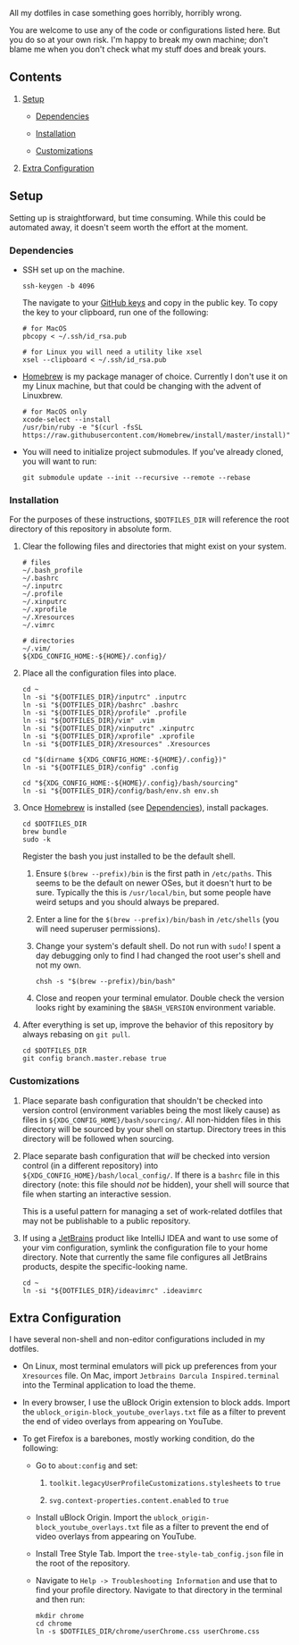 All my dotfiles in case something goes horribly, horribly wrong.

You are welcome to use any of the code or configurations listed here. But you
do so at your own risk. I'm happy to break my own machine; don't blame me when
you don't check what my stuff does and break yours.

## Contents ##

 1. [Setup](#Setup)

      - [Dependencies](#Dependencies)

      - [Installation](#Installation)

      - [Customizations](#Customizations)

 1. [Extra Configuration](#Extra-Configuration)

## Setup ##

Setting up is straightforward, but time consuming. While this could be
automated away, it doesn't seem worth the effort at the moment.

### Dependencies ###

  - SSH set up on the machine.

    ```
    ssh-keygen -b 4096
    ```

    The navigate to your [GitHub keys] and copy in the public key. To copy the
    key to your clipboard, run one of the following:

    ```
    # for MacOS
    pbcopy < ~/.ssh/id_rsa.pub

    # for Linux you will need a utility like xsel
    xsel --clipboard < ~/.ssh/id_rsa.pub
    ```

  - [Homebrew] is my package manager of choice. Currently I don't use it on my
    Linux machine, but that could be changing with the advent of Linuxbrew.

    ```
    # for MacOS only
    xcode-select --install
    /usr/bin/ruby -e "$(curl -fsSL https://raw.githubusercontent.com/Homebrew/install/master/install)"
    ```

  - You will need to initialize project submodules. If you've already cloned,
    you will want to run:

    ```
    git submodule update --init --recursive --remote --rebase
    ```

### Installation ###

For the purposes of these instructions, `$DOTFILES_DIR` will reference the root
directory of this repository in absolute form.

 1. Clear the following files and directories that might exist on your system.

    ```
    # files
    ~/.bash_profile
    ~/.bashrc
    ~/.inputrc
    ~/.profile
    ~/.xinputrc
    ~/.xprofile
    ~/.Xresources
    ~/.vimrc

    # directories
    ~/.vim/
    ${XDG_CONFIG_HOME:-${HOME}/.config}/
    ```

 1. Place all the configuration files into place.

    ```
    cd ~
    ln -si "${DOTFILES_DIR}/inputrc" .inputrc
    ln -si "${DOTFILES_DIR}/bashrc" .bashrc
    ln -si "${DOTFILES_DIR}/profile" .profile
    ln -si "${DOTFILES_DIR}/vim" .vim
    ln -si "${DOTFILES_DIR}/xinputrc" .xinputrc
    ln -si "${DOTFILES_DIR}/xprofile" .xprofile
    ln -si "${DOTFILES_DIR}/Xresources" .Xresources

    cd "$(dirname ${XDG_CONFIG_HOME:-${HOME}/.config})"
    ln -si "${DOTFILES_DIR}/config" .config

    cd "${XDG_CONFIG_HOME:-${HOME}/.config}/bash/sourcing"
    ln -si "${DOTFILES_DIR}/config/bash/env.sh env.sh
    ```

 1. Once [Homebrew] is installed (see [Dependencies](#dependencies)), install
    packages.

    ```
    cd $DOTFILES_DIR
    brew bundle
    sudo -k
    ```

    Register the bash you just installed to be the default shell.

     1. Ensure `$(brew --prefix)/bin` is the first path in `/etc/paths`. This
        seems to be the default on newer OSes, but it doesn't hurt to be sure.
        Typically the this is `/usr/local/bin`, but some people have weird
        setups and you should always be prepared.

     1. Enter a line for the `$(brew --prefix)/bin/bash` in `/etc/shells` (you
        will need superuser permissions).

     1. Change your system's default shell. Do not run with `sudo`! I spent a
        day debugging only to find I had changed the root user's shell and not
        my own.

        ```
        chsh -s "$(brew --prefix)/bin/bash"
        ```

     1. Close and reopen your terminal emulator. Double check the version looks
        right by examining the `$BASH_VERSION` environment variable.

 1. After everything is set up, improve the behavior of this repository by
    always rebasing on `git pull`.

    ```
    cd $DOTFILES_DIR
    git config branch.master.rebase true
    ```

### Customizations ###

 1. Place separate bash configuration that shouldn't be checked into version
    control (environment variables being the most likely cause) as files in
    `${XDG_CONFIG_HOME}/bash/sourcing/`. All non-hidden files in this directory
    will be sourced by your shell on startup. Directory trees in this directory
    will be followed when sourcing.

 1. Place separate bash configuration that _will_ be checked into version
    control (in a different repository) into
    `${XDG_CONFIG_HOME}/bash/local_config/`. If there is a `bashrc` file in
    this directory (note: this file should _not_ be hidden), your shell will
    source that file when starting an interactive session.

    This is a useful pattern for managing a set of work-related dotfiles that
    may not be publishable to a public repository.

 1. If using a [JetBrains] product like IntelliJ IDEA and want to use some of
    your vim configuration, symlink the configuration file to your home
    directory. Note that currently the same file configures all JetBrains
    products, despite the specific-looking name.

    ```
    cd ~
    ln -si "${DOTFILES_DIR}/ideavimrc" .ideavimrc
    ```

## Extra Configuration ##

I have several non-shell and non-editor configurations included in my dotfiles.

  - On Linux, most terminal emulators will pick up preferences from your
    `Xresources` file. On Mac, import `Jetbrains Darcula Inspired.terminal`
    into the Terminal application to load the theme.

  - In every browser, I use the uBlock Origin extension to block adds. Import
    the `ublock_origin-block_youtube_overlays.txt` file as a filter to prevent
    the end of video overlays from appearing on YouTube.

  - To get Firefox is a barebones, mostly working condition, do the following:

      - Go to `about:config` and set:
        
         1. `toolkit.legacyUserProfileCustomizations.stylesheets` to `true`

         1. `svg.context-properties.content.enabled` to `true`

      - Install uBlock Origin. Import the
        `ublock_origin-block_youtube_overlays.txt` file as a filter to prevent
        the end of video overlays from appearing on YouTube.

      - Install Tree Style Tab. Import the `tree-style-tab_config.json` file
        in the root of the repository.

      - Navigate to `Help -> Troubleshooting Information` and use that to find
        your profile directory. Navigate to that directory in the terminal and
        then run:

        ```
        mkdir chrome
        cd chrome
        ln -s $DOTFILES_DIR/chrome/userChrome.css userChrome.css
        ```

[Homebrew]: https://brew.sh
[JetBrains]: https://www.jetbrains.com
[GitHub keys]: https://github.com/settings/keys

